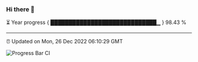 ### Hi there 👋

⏳ Year progress { █████████████████████████████▁ } 98.43 %

---

⏰ Updated on Mon, 26 Dec 2022 06:10:29 GMT

![Progress Bar CI](https://github.com/Shyam-Makwana/GitHub-Actions-Demo/workflows/Progress%20Bar%20CI/badge.svg)
